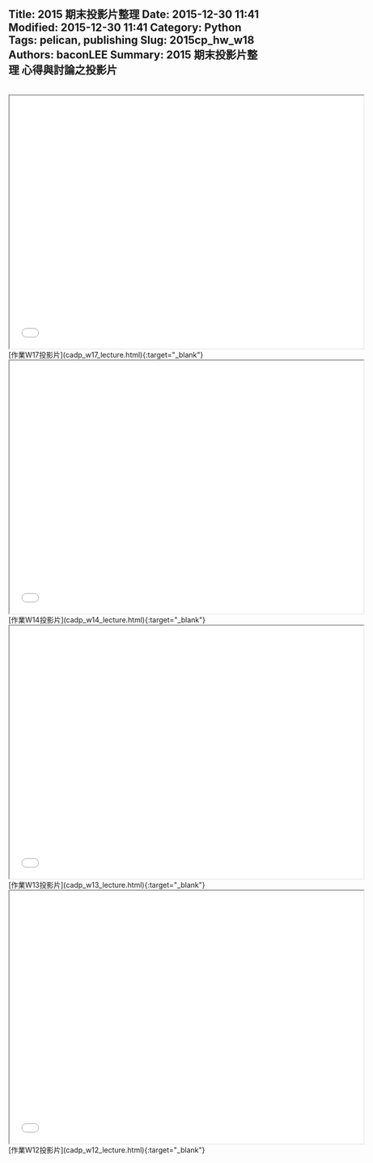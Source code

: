 Title: 2015 期末投影片整理
Date: 2015-12-30 11:41
Modified: 2015-12-30 11:41
Category: Python
Tags: pelican, publishing
Slug: 2015cp_hw_w18
Authors: baconLEE
Summary: 2015 期末投影片整理
心得與討論之投影片
---------------------

<br>
<iframe src="cadp_w17_lecture.html" width="700" height="500"></iframe>
[作業W17投影片](cadp_w17_lecture.html){:target="_blank"}

<iframe src="cadp_w14_lecture.html" width="700" height="500"></iframe>
[作業W14投影片](cadp_w14_lecture.html){:target="_blank"}
<br>
<iframe src="cadp_w13_lecture.html" width="700" height="500"></iframe>
[作業W13投影片](cadp_w13_lecture.html){:target="_blank"}
<br>
<iframe src="cadp_w12_lecture.html" width="700" height="500"></iframe>
[作業W12投影片](cadp_w12_lecture.html){:target="_blank"}











